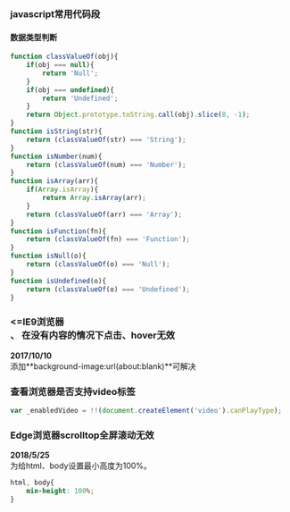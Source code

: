 ### javascript常用代码段  
#### 数据类型判断  
```javascript
function classValueOf(obj){
    if(obj === null){
        return 'Null';
    }
    if(obj === undefined){
        return 'Undefined';
    }
    return Object.prototype.toString.call(obj).slice(8, -1);
}
function isString(str){
    return (classValueOf(str) === 'String');
}
function isNumber(num){
    return (classValueOf(num) === 'Number');
}
function isArray(arr){
    if(Array.isArray){
        return Array.isArray(arr);
    }
    return (classValueOf(arr) === 'Array');
}
function isFunction(fn){
    return (classValueOf(fn) === 'Function');
}
function isNull(o){
    return (classValueOf(o) === 'Null');
}
function isUndefined(o){
    return (classValueOf(o) === 'Undefined');
}
```

### <=IE9浏览器<div>、<a> 在没有内容的情况下点击、hover无效  
**2017/10/10**  
添加**background-image:url(about:blank)**可解决  

### 查看浏览器是否支持video标签  
```javascript
var _enabledVideo = !!(document.createElement('video').canPlayType);
```

### Edge浏览器scrolltop全屏滚动无效
**2018/5/25**  
为给html、body设置最小高度为100%。  
```css
html, body{
    min-height: 100%;
}
```
